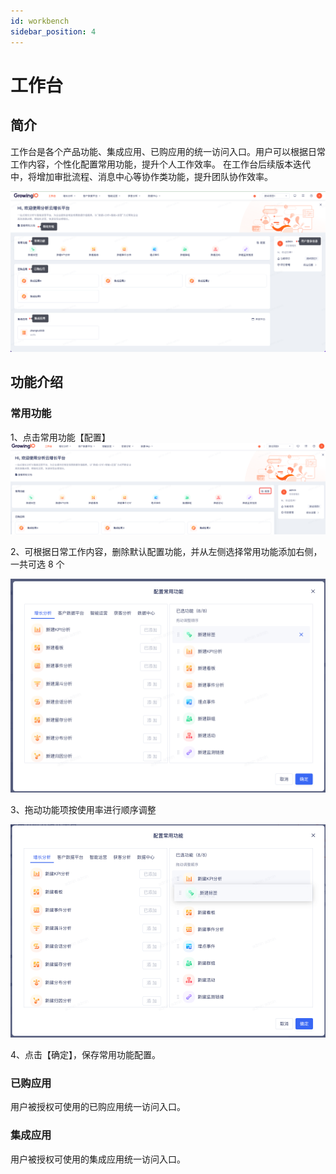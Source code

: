 ```yaml
---
id: workbench
sidebar_position: 4
---
```


# 工作台

## 简介

工作台是各个产品功能、集成应用、已购应用的统一访问入口。用户可以根据日常工作内容，个性化配置常用功能，提升个人工作效率。
在工作台后续版本迭代中，将增加审批流程、消息中心等协作类功能，提升团队协作效率。

![图 6](/img/workbench_workbench.png)

## 功能介绍

### 常用功能

1、点击常用功能【配置】
![image.png 1](/img/functions_workbench.png)

2、可根据日常工作内容，删除默认配置功能，并从左侧选择常用功能添加右侧，一共可选 8 个

![图 4](/img/portal-dialog-functionconfig_workbench.png)

3、拖动功能项按使用率进行顺序调整

![图 5](/img/portal0dialog-functionconfig-drag_workbench.png)

4、点击【确定】，保存常用功能配置。

### 已购应用

用户被授权可使用的已购应用统一访问入口。

### 集成应用

用户被授权可使用的集成应用统一访问入口。
